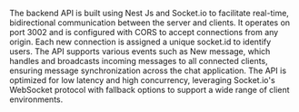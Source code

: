 <p>
  The backend API is built using Nest Js and Socket.io to facilitate real-time, bidirectional communication between the server and clients. It operates on port 3002 and is configured with CORS to accept connections from any origin. Each new connection is assigned a unique socket.id to identify users. The API supports various events such as New message, which handles and broadcasts incoming messages to all connected clients, ensuring message synchronization across the chat application. The API is optimized for low latency and high concurrency, leveraging Socket.io's WebSocket protocol with fallback options to support a wide range of client environments.
</p>
